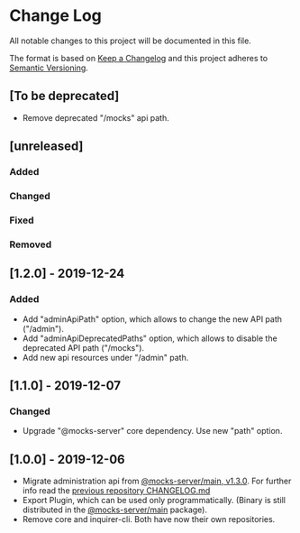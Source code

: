 # Change Log
All notable changes to this project will be documented in this file.

The format is based on [Keep a Changelog](http://keepachangelog.com/)
and this project adheres to [Semantic Versioning](http://semver.org/).

## [To be deprecated]
- Remove deprecated "/mocks" api path.

## [unreleased]
### Added
### Changed
### Fixed
### Removed

## [1.2.0] - 2019-12-24
### Added
- Add "adminApiPath" option, which allows to change the new API path ("/admin").
- Add "adminApiDeprecatedPaths" option, which allows to disable the deprecated API path ("/mocks").
- Add new api resources under "/admin" path.

## [1.1.0] - 2019-12-07
### Changed
- Upgrade "@mocks-server" core dependency. Use new "path" option.

## [1.0.0] - 2019-12-06
- Migrate administration api from [@mocks-server/main, v1.3.0](https://github.com/mocks-server/main/releases/tag/v1.3.0). For further info read the [previous repository CHANGELOG.md](https://github.com/mocks-server/main/blob/v1.3.0/CHANGELOG.md#130---2019-11-17)
- Export Plugin, which can be used only programmatically. (Binary is still distributed in the [@mocks-server/main](https://github.com/mocks-server/main) package).
- Remove core and inquirer-cli. Both have now their own repositories.
